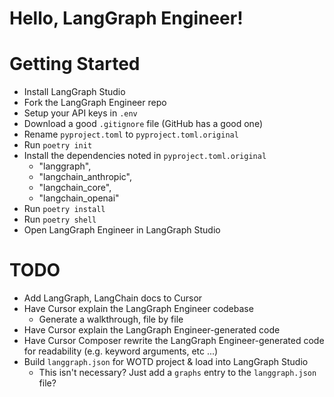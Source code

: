 # Hello, LangGraph Engineer!

# Getting Started
* Install LangGraph Studio
* Fork the LangGraph Engineer repo
* Setup your API keys in `.env`
* Download a good `.gitignore` file (GitHub has a good one)
* Rename `pyproject.toml` to `pyproject.toml.original`
* Run `poetry init`
* Install the dependencies noted in `pyproject.toml.original`
    *   "langgraph",
    *   "langchain_anthropic",
    *   "langchain_core",
    *   "langchain_openai"
* Run `poetry install`
* Run `poetry shell`
* Open LangGraph Engineer in LangGraph Studio

# TODO
* Add LangGraph, LangChain docs to Cursor
* Have Cursor explain the LangGraph Engineer codebase
    * Generate a walkthrough, file by file
* Have Cursor explain the LangGraph Engineer-generated code
* Have Cursor Composer rewrite the LangGraph Engineer-generated code for readability (e.g. keyword arguments, etc ...)
* Build `langgraph.json` for WOTD project & load into LangGraph Studio
    * This isn't necessary? Just add a `graphs` entry to the `langgraph.json` file?